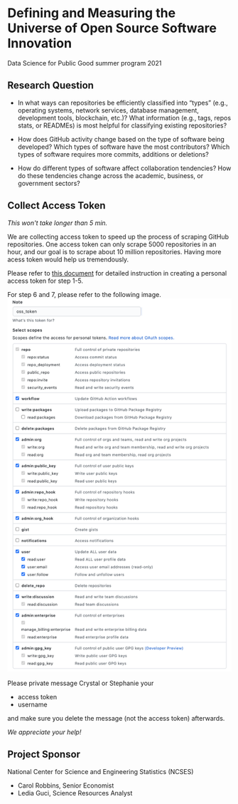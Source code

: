 # Defining and Measuring the Universe of Open Source Software Innovation

Data Science for Public Good summer program 2021

## Research Question

- In what ways can repositories be efficiently classified into “types” (e.g., operating systems, network services, database management, development tools, blockchain, etc.)? What information (e.g., tags, repos stats, or READMEs) is most helpful for classifying existing repositories? 

- How does GitHub activity change based on the type of software being developed? Which types of software have the most contributors? Which types of software requires more commits, additions or deletions? 

- How do different types of software affect collaboration tendencies? How do these tendencies change across the academic, business, or government sectors?


## Collect Access Token 

*This won't take longer than 5 min.* 

We are collecting access token to speed up the process of scraping GitHub repositories. One access token can only scrape 5000 repositories in an hour, and our goal is to scrape about 10 million repositories. Having more acess token would help us tremendously. 

Please refer to [this document](https://docs.github.com/en/github/authenticating-to-github/keeping-your-account-and-data-secure/creating-a-personal-access-token) for detailed instruction in creating a personal access token for step 1-5.

For step 6 and 7, please refer to the following image.
![plot](./output/oss_token_setup.png)

Please private message Crystal or Stephanie your 
- access token 
- username <br />

and make sure you delete the message (not the access token) afterwards. 

*We appreciate your help!* 


## Project Sponsor
National Center for Science and Engineering Statistics (NCSES)
- Carol Robbins, Senior Economist
- Ledia Guci, Science Resources Analyst

